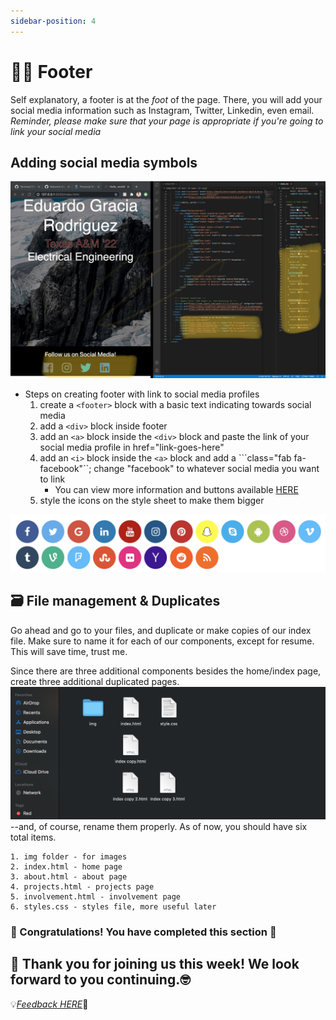 ```yaml
---
sidebar-position: 4
---
```


# 🦶🏽 Footer
Self explanatory, a footer is at the *foot* of the page. There, you will add your social media information such as Instagram, Twitter, Linkedin, even email. *Reminder, please make sure that your page is appropriate if you're going to link your social media*

## Adding social media symbols
![footer](img/eddies-page-footer.png)
- Steps on creating footer with link to social media profiles
    1. create a ```<footer>``` block with a basic text indicating towards social media
    2. add a ```<div>``` block inside footer
    3. add an ```<a>``` block inside the ```<div>``` block and paste the link of your social media profile in href="link-goes-here"
    4. add an ```<i>``` block inside the ```<a>``` block and add a ```class="fab fa-facebook"``; change "facebook" to whatever social media you want to link
        - You can view more information and buttons available [HERE](https://www.w3schools.com/howto/howto_css_social_media_buttons.asp)
    5. style the icons on the style sheet to make them bigger

![socialmediabuttons](img/buttons.png)

## 🗃 File management & Duplicates
Go ahead and go to your files, and duplicate or make copies of our index file. Make sure to name it for each of our components, except for resume. This will save time, trust me.

Since there are three additional components besides the home/index page, create three additional duplicated pages.
![files](img/files.png)
--and, of course, rename them properly. As of now, you should have six total items.
```
1. img folder - for images
2. index.html - home page
3. about.html - about page
4. projects.html - projects page
5. involvement.html - involvement page
6. styles.css - styles file, more useful later
```


### 🎉 Congratulations! You have completed this section 🥳

## 🎈 Thank you for joining us this week! We look forward to you continuing.🤓
💡*[Feedback HERE](https://forms.gle/WhhHnqGNs9q2gV9S6)*🤔